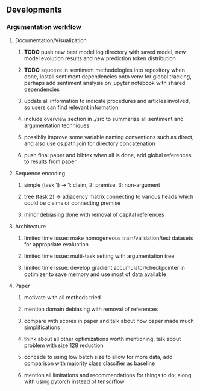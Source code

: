 Developments
------------

### Argumentation workflow

1.  Documentation/Visualization

    1.  **TODO** push new best model log directory with saved
        model, new model evolution results and new prediction token
        distribution

    2.  **TODO** squeeze in sentiment methodologies into
        repository when done, install sentiment dependencies onto venv
        for global tracking, perhaps add sentiment analysis on jupyter
        notebook with shared dependencies

    3.  update all information to indicate procedures and articles
        involved, so users can find relevant information

    4.  include overview section in ./src to summarize all sentiment and
        argumentation techniques

    5.  possibily improve some variable naming conventions such as
        direct, and also use os.path.join for directory concatenation

    6.  push final paper and bibtex when all is done, add global
        references to results from paper

2.  Sequence encoding

    1.  simple (task 1) -\> 1: claim, 2: premise, 3: non-argument

    2.  tree (task 2) -\> adjacency matrix connecting to various heads
        which could be claims or connecting premise

    3.  minor debiasing done with removal of capital references

3.  Architecture

    1.  limited time issue: make homogeneous train/validation/test
        datasets for appropriate evaluation

    2.  limited time issue: multi-task setting with argumentation tree

    3.  limited time issue: develop gradient accumulator/checkpointer in
        optimizer to save memory and use most of data available

4.  Paper

    1.  motivate with all methods tried

    2.  mention domain debiasing with removal of references

    3.  compare with scores in paper and talk about how paper made much
        simplifications

    4.  think about all other optimizations worth mentioning, talk about
        problem with size 128 reduction

    5.  concede to using low batch size to allow for more data, add
        comparison with majority class classifier as baseline

    6.  mention all limitations and recommendations for things to do;
        along with using pytorch instead of tensorflow
